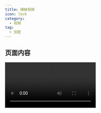 ```yaml
---
title: 辣妹视频
icon: lock
category:
  - 视频
tag:
  - 加密
---
```


## 页面内容

<video src="/assets/images/spicyVideo/7.23.mp4" controls style="width: 300px;"/>

---

- 一个卡片:

  ```component VPCard
  title: 晨曦宝宝
  desc: 那晚的风吹散了我们的爱
  logo: /assets/images/baobao.jpg
  background: rgba(253, 230, 138, 0.15)
  ```

